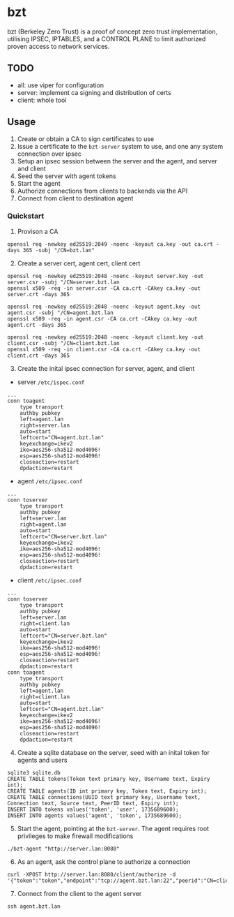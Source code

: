 # bzt

bzt (Berkeley Zero Trust) is a proof of concept zero trust implementation, utilising IPSEC, IPTABLES, and a CONTROL PLANE to limit authorized proven access to network services. 

## TODO

- all: use viper for configuration
- server: implement ca signing and distribution of certs
- client: whole tool

## Usage

1. Create or obtain a CA to sign certificates to use
2. Issue a certificate to the `bzt-server` system to use, and one any system connection over ipsec
3. Setup an ipsec session between the server and the agent, and server and client
4. Seed the server with agent tokens 
5. Start the agent
6. Authorize connections from clients to backends via the API
7. Connect from client to destination agent

### Quickstart

1. Provison a CA
```
openssl req -newkey ed25519:2049 -noenc -keyout ca.key -out ca.crt -days 365 -subj "/CN=bzt.lan"
```
2. Create a server cert, agent cert, client cert
```
openssl req -newkey ed25519:2048 -noenc -keyout server.key -out server.csr -subj "/CN=server.bzt.lan
openssl x509 -req -in server.csr -CA ca.crt -CAkey ca.key -out server.crt -days 365

openssl req -newkey ed25519:2048 -noenc -keyout agent.key -out agent.csr -subj "/CN=agent.bzt.lan
openssl x509 -req -in agent.csr -CA ca.crt -CAkey ca.key -out agent.crt -days 365

openssl req -newkey ed25519:2048 -noenc -keyout client.key -out client.csr -subj "/CN=client.bzt.lan
openssl x509 -req -in client.csr -CA ca.crt -CAkey ca.key -out client.crt -days 365
```
3. Create the inital ipsec connection for server, agent, and client
* server `/etc/ispec.conf`
```
...
conn toagent
    type transport
    authby pubkey
    left=agent.lan
    right=server.lan
    auto=start
    leftcert="CN=agent.bzt.lan"
    keyexchange=ikev2
    ike=aes256-sha512-mod4096!
    esp=aes256-sha512-mod4096!
    closeaction=restart
    dpdaction=restart
```
* agent `/etc/ipsec.conf`
```
...
conn toserver
    type transport
    authby pubkey
    left=server.lan
    right=agent.lan
    auto=start
    leftcert="CN=server.bzt.lan"
    keyexchange=ikev2
    ike=aes256-sha512-mod4096!
    esp=aes256-sha512-mod4096!
    closeaction=restart
    dpdaction=restart
```
* client `/etc/ipsec.conf`
```
...
conn toserver
    type transport
    authby pubkey
    left=server.lan
    right=client.lan
    auto=start
    leftcert="CN=server.bzt.lan"
    keyexchange=ikev2
    ike=aes256-sha512-mod4096!
    esp=aes256-sha512-mod4096!
    closeaction=restart
    dpdaction=restart
conn toagent
    type transport
    authby pubkey
    left=agent.lan
    right=client.lan
    auto=start
    leftcert="CN=agent.bzt.lan"
    keyexchange=ikev2
    ike=aes256-sha512-mod4096!
    esp=aes256-sha512-mod4096!
    closeaction=restart
    dpdaction=restart
```
4. Create a sqlite database on the server, seed with an inital token for agents and users
```
sqlite3 sqlite.db
CREATE TABLE tokens(Token text primary key, Username text, Expiry int);
CREATE TABLE agents(ID int primary key, Token text, Expiry int);
CREATE TABLE connections(UUID text primary key, Username text, Connection text, Source text, PeerID text, Expiry int);
INSERT INTO tokens values('token', 'user', 1735689600);
INSERT INTO agents values('agent', 'token', 1735689600);
```
5. Start the agent, pointing at the `bzt-server`. The agent requires root privileges to make firewall modifications
```
./bzt-agent "http://server.lan:8080"
```
6. As an agent, ask the control plane to authorize a connection
```
curl -XPOST http://server.lan:8080/client/authorize -d '{"token":"token","endpoint":"tcp://agent.bzt.lan:22","peerid":"CN=client.bzt.lan"}'
```
7. Connect from the client to the agent server
```
ssh agent.bzt.lan
```
